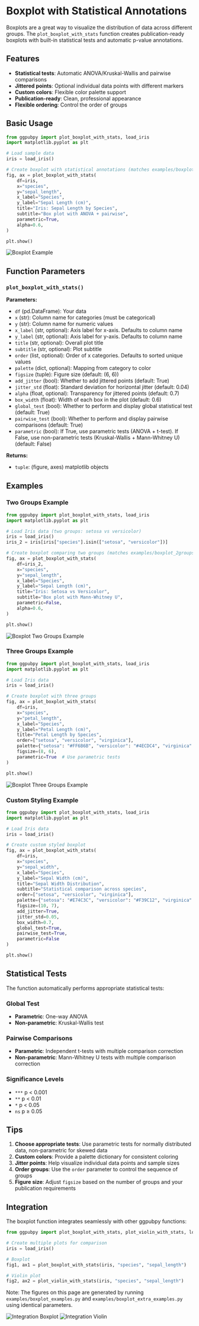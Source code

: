# Boxplot with Statistical Annotations

Boxplots are a great way to visualize the distribution of data across different groups. The `plot_boxplot_with_stats` function creates publication-ready boxplots with built-in statistical tests and automatic p-value annotations.

## Features

- **Statistical tests**: Automatic ANOVA/Kruskal-Wallis and pairwise comparisons
- **Jittered points**: Optional individual data points with different markers
- **Custom colors**: Flexible color palette support
- **Publication-ready**: Clean, professional appearance
- **Flexible ordering**: Control the order of groups

## Basic Usage

```python
from ggpubpy import plot_boxplot_with_stats, load_iris
import matplotlib.pyplot as plt

# Load sample data
iris = load_iris()

# Create boxplot with statistical annotations (matches examples/boxplot_example.png)
fig, ax = plot_boxplot_with_stats(
    df=iris,
    x="species",
    y="sepal_length",
    x_label="Species",
    y_label="Sepal Length (cm)",
    title="Iris: Sepal Length by Species",
    subtitle="Box plot with ANOVA + pairwise",
    parametric=True,
    alpha=0.6,
)

plt.show()
```

![Boxplot Example](../examples/boxplot_example.png)

## Function Parameters

### `plot_boxplot_with_stats()`

**Parameters:**

- `df` (pd.DataFrame): Your data
- `x` (str): Column name for categories (must be categorical)
- `y` (str): Column name for numeric values
- `x_label` (str, optional): Axis label for x-axis. Defaults to column name
- `y_label` (str, optional): Axis label for y-axis. Defaults to column name
- `title` (str, optional): Overall plot title
- `subtitle` (str, optional): Plot subtitle
- `order` (list, optional): Order of x categories. Defaults to sorted unique values
- `palette` (dict, optional): Mapping from category to color
- `figsize` (tuple): Figure size (default: (6, 6))
- `add_jitter` (bool): Whether to add jittered points (default: True)
- `jitter_std` (float): Standard deviation for horizontal jitter (default: 0.04)
- `alpha` (float, optional): Transparency for jittered points (default: 0.7)
- `box_width` (float): Width of each box in the plot (default: 0.6)
- `global_test` (bool): Whether to perform and display global statistical test (default: True)
- `pairwise_test` (bool): Whether to perform and display pairwise comparisons (default: True)
- `parametric` (bool): If True, use parametric tests (ANOVA + t-test). If False, use non-parametric tests (Kruskal-Wallis + Mann-Whitney U) (default: False)

**Returns:**
- `tuple`: (figure, axes) matplotlib objects

## Examples

### Two Groups Example

```python
from ggpubpy import plot_boxplot_with_stats, load_iris
import matplotlib.pyplot as plt

# Load Iris data (two groups: setosa vs versicolor)
iris = load_iris()
iris_2 = iris[iris["species"].isin(["setosa", "versicolor"])]

# Create boxplot comparing two groups (matches examples/boxplot_2groups_example.png)
fig, ax = plot_boxplot_with_stats(
    df=iris_2,
    x="species",
    y="sepal_length",
    x_label="Species",
    y_label="Sepal Length (cm)",
    title="Iris: Setosa vs Versicolor",
    subtitle="Box plot with Mann-Whitney U",
    parametric=False,
    alpha=0.6,
)

plt.show()
```

![Boxplot Two Groups Example](../examples/boxplot_2groups_example.png)

### Three Groups Example

```python
from ggpubpy import plot_boxplot_with_stats, load_iris
import matplotlib.pyplot as plt

# Load Iris data
iris = load_iris()

# Create boxplot with three groups
fig, ax = plot_boxplot_with_stats(
    df=iris,
    x="species",
    y="petal_length",
    x_label="Species",
    y_label="Petal Length (cm)",
    title="Petal Length by Species",
    order=["setosa", "versicolor", "virginica"],
    palette={"setosa": "#FF6B6B", "versicolor": "#4ECDC4", "virginica": "#45B7D1"},
    figsize=(8, 6),
    parametric=True  # Use parametric tests
)

plt.show()
```

![Boxplot Three Groups Example](../examples/boxplot_3groups_example.png)

### Custom Styling Example

```python
from ggpubpy import plot_boxplot_with_stats, load_iris
import matplotlib.pyplot as plt

# Load Iris data
iris = load_iris()

# Create custom styled boxplot
fig, ax = plot_boxplot_with_stats(
    df=iris,
    x="species",
    y="sepal_width",
    x_label="Species",
    y_label="Sepal Width (cm)",
    title="Sepal Width Distribution",
    subtitle="Statistical comparison across species",
    order=["setosa", "versicolor", "virginica"],
    palette={"setosa": "#E74C3C", "versicolor": "#F39C12", "virginica": "#27AE60"},
    figsize=(10, 7),
    add_jitter=True,
    jitter_std=0.05,
    box_width=0.7,
    global_test=True,
    pairwise_test=True,
    parametric=False
)

plt.show()
```

## Statistical Tests

The function automatically performs appropriate statistical tests:

### Global Test
- **Parametric**: One-way ANOVA
- **Non-parametric**: Kruskal-Wallis test

### Pairwise Comparisons
- **Parametric**: Independent t-tests with multiple comparison correction
- **Non-parametric**: Mann-Whitney U tests with multiple comparison correction

### Significance Levels
- `***` p < 0.001
- `**` p < 0.01
- `*` p < 0.05
- `ns` p ≥ 0.05

## Tips

1. **Choose appropriate tests**: Use parametric tests for normally distributed data, non-parametric for skewed data
2. **Custom colors**: Provide a palette dictionary for consistent coloring
3. **Jitter points**: Help visualize individual data points and sample sizes
4. **Order groups**: Use the `order` parameter to control the sequence of groups
5. **Figure size**: Adjust `figsize` based on the number of groups and your publication requirements

## Integration

The boxplot function integrates seamlessly with other ggpubpy functions:

```python
from ggpubpy import plot_boxplot_with_stats, plot_violin_with_stats, load_iris

# Create multiple plots for comparison
iris = load_iris()

# Boxplot
fig1, ax1 = plot_boxplot_with_stats(iris, "species", "sepal_length")

# Violin plot
fig2, ax2 = plot_violin_with_stats(iris, "species", "sepal_length")
```
Note: The figures on this page are generated by running `examples/boxplot_examples.py` and `examples/boxplot_extra_examples.py` using identical parameters.

![Integration Boxplot](../examples/boxplot_integration_boxplot.png)
![Integration Violin](../examples/boxplot_integration_violin.png)
